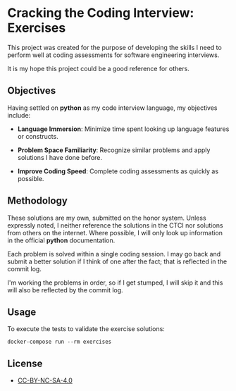 # Cracking the Coding Interview: Exercises
This project was created for the purpose of developing the skills I need to
perform well at coding assessments for software engineering interviews.

It is my hope this project could be a good reference for others.

## Objectives
Having settled on **python** as my code interview language, my objectives
include:

- **Language Immersion**:
Minimize time spent looking up language features or constructs.

- **Problem Space Familiarity**:
Recognize similar problems and apply solutions I have done before.

- **Improve Coding Speed**:
Complete coding assessments as quickly as possible.

## Methodology
These solutions are my own, submitted on the honor system.  Unless expressly
noted, I neither reference the solutions in the CTCI nor solutions from
others on the internet.  Where possible, I will only look up information in
the official **python** documentation.

Each problem is solved within a single coding session.  I may go back and
submit a better solution if I think of one after the fact; that is reflected
in the commit log.

I'm working the problems in order, so if I get stumped, I will skip it and
this will also be reflected by the commit log.

## Usage
To execute the tests to validate the exercise solutions:

    docker-compose run --rm exercises

## License
- [CC-BY-NC-SA-4.0](https://creativecommons.org/licenses/by-nc-sa/4.0/)
